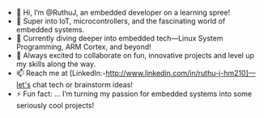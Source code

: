 - 👋 Hi, I’m @RuthuJ, an embedded developer on a learning spree!  
- 👀 Super into IoT, microcontrollers, and the fascinating world of embedded systems.
- 🌱 Currently diving deeper into embedded tech—Linux System Programming, ARM Cortex, and beyond!  
- 💞️ Always excited to collaborate on fun, innovative projects and level up my skills along the way.  
- 📫 Reach me at [LinkedIn:-http://www.linkedin.com/in/ruthu-j-hm210]—let's chat tech or brainstorm ideas! 
- ⚡ Fun fact: ... I’m turning my passion for embedded systems into some seriously cool projects!

<!---
RuthuJ/RuthuJ is a ✨ special ✨ repository because its `README.md` (this file) appears on your GitHub profile.
You can click the Preview link to take a look at your changes.
--->
